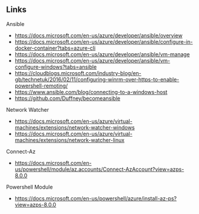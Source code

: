 ## Links

Ansible
- https://docs.microsoft.com/en-us/azure/developer/ansible/overview
- https://docs.microsoft.com/en-us/azure/developer/ansible/configure-in-docker-container?tabs=azure-cli
- https://docs.microsoft.com/en-us/azure/developer/ansible/vm-manage
- https://docs.microsoft.com/en-us/azure/developer/ansible/vm-configure-windows?tabs=ansible
- https://cloudblogs.microsoft.com/industry-blog/en-gb/technetuk/2016/02/11/configuring-winrm-over-https-to-enable-powershell-remoting/
- https://www.ansible.com/blog/connecting-to-a-windows-host
- https://github.com/Duffney/becomeansible

Network Watcher
- https://docs.microsoft.com/en-us/azure/virtual-machines/extensions/network-watcher-windows
- https://docs.microsoft.com/en-us/azure/virtual-machines/extensions/network-watcher-linux

Connect-Az
- https://docs.microsoft.com/en-us/powershell/module/az.accounts/Connect-AzAccount?view=azps-8.0.0

Powershell Module
- https://docs.microsoft.com/en-us/powershell/azure/install-az-ps?view=azps-8.0.0